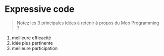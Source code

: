# Expressive code

> Notez les 3 principales idées à retenir à propos du Mob Programming ?

1. meilleure efficacité
2. idée plus pertinente
3. meilleure participation
